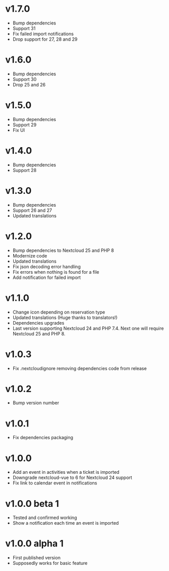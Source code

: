 # v1.7.0

* Bump dependencies
* Support 31
* Fix failed import notifications
* Drop support for 27, 28 and 29

# v1.6.0

* Bump dependencies
* Support 30
* Drop 25 and 26

# v1.5.0

* Bump dependencies
* Support 29
* Fix UI

# v1.4.0

* Bump dependencies
* Support 28

# v1.3.0

* Bump dependencies
* Support 26 and 27
* Updated translations

# v1.2.0

* Bump dependencies to Nextcloud 25 and PHP 8
* Modernize code
* Updated translations
* Fix json decoding error handling
* Fix errors when nothing is found for a file
* Add notification for failed import

# v1.1.0

* Change icon depending on reservation type
* Updated translations (Huge thanks to translators!)
* Dependencies upgrades
* Last version supporting Nextcloud 24 and PHP 7.4. Next one will require Nextcloud 25 and PHP 8.

# v1.0.3

* Fix .nextcloudignore removing dependencies code from release

# v1.0.2

* Bump version number

# v1.0.1

* Fix dependencies packaging

# v1.0.0

* Add an event in activities when a ticket is imported
* Downgrade nextcloud-vue to 6 for Nextcloud 24 support
* Fix link to calendar event in notifications

# v1.0.0 beta 1

* Tested and confirmed working
* Show a notification each time an event is imported

# v1.0.0 alpha 1

* First published version
* Supposedly works for basic feature
